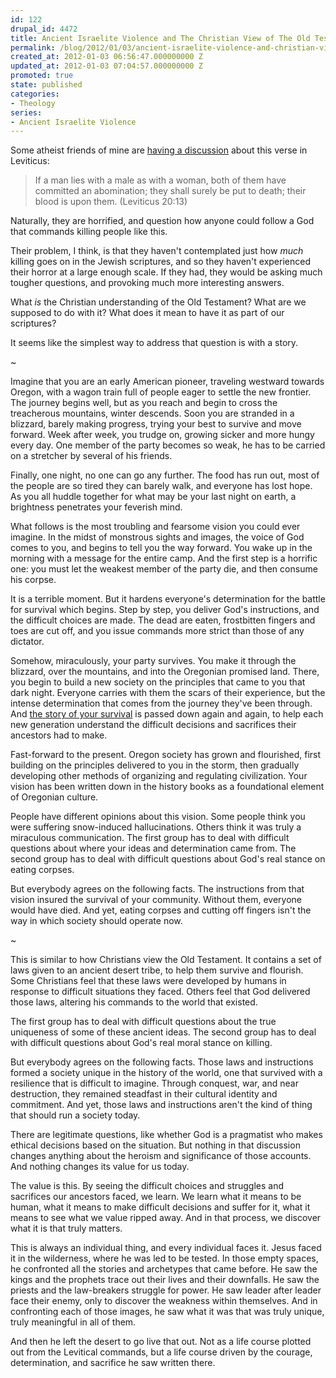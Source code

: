 ```yaml
---
id: 122
drupal_id: 4472
title: Ancient Israelite Violence and The Christian View of The Old Testament
permalink: /blog/2012/01/03/ancient-israelite-violence-and-christian-view-old-testament
created_at: 2012-01-03 06:56:47.000000000 Z
updated_at: 2012-01-03 07:04:57.000000000 Z
promoted: true
state: published
categories:
- Theology
series:
- Ancient Israelite Violence
---
```

Some atheist friends of mine are [having a discussion](http://lucidlogic.blogspot.com/2012/01/homosexual-being-christians.html) about this verse in Leviticus:

> If a man lies with a male as with a woman, both of them have committed an abomination; they shall surely be put to death; their blood is upon them. (Leviticus 20:13)

Naturally, they are horrified, and question how anyone could follow a God that commands killing people like this. 

Their problem, I think, is that they haven't contemplated just how *much* killing goes on in the Jewish scriptures, and so they haven't experienced their horror at a large enough scale. If they had, they would be asking much tougher questions, and provoking much more interesting answers.

What *is* the Christian understanding of the Old Testament? What are we supposed to do with it? What does it mean to have it as part of our scriptures?

It seems like the simplest way to address that question is with a story. 
  
~  
  
Imagine that you are an early American pioneer, traveling westward towards Oregon, with a wagon train full of people eager to settle the new frontier. The journey begins well, but as you reach and begin to cross the treacherous mountains, winter descends. Soon you are stranded in a blizzard, barely making progress, trying your best to survive and move forward. Week after week, you trudge on, growing sicker and more hungy every day. One member of the party becomes so weak, he has to be carried on a stretcher by several of his friends.

Finally, one night, no one can go any further. The food has run out, most of the people are so tired they can barely walk, and everyone has lost hope. As you all huddle together for what may be your last night on earth, a brightness penetrates your feverish mind. 

What follows is the most troubling and fearsome vision you could ever imagine. In the midst of monstrous sights and images, the voice of God comes to you, and begins to tell you the way forward. You wake up in the morning with a message for the entire camp. And the first step is a horrific one: you must let the weakest member of the party die, and then consume his corpse.

It is a terrible moment. But it hardens everyone's determination for the battle for survival which begins. Step by step, you deliver God's instructions, and the difficult choices are made. The dead are eaten, frostbitten fingers and toes are cut off, and you issue commands more strict than those of any dictator. 

Somehow, miraculously, your party survives. You make it through the blizzard, over the mountains, and into the Oregonian promised land. There, you begin to build a new society on the principles that came to you that dark night. Everyone carries with them the scars of their experience, but the intense determination that comes from the journey they've been through. And [the story of your survival](http://en.wikipedia.org/wiki/Donner_Party) is passed down again and again, to help each new generation understand the difficult decisions and sacrifices their ancestors had to make.

Fast-forward to the present. Oregon society has grown and flourished, first building on the principles delivered to you in the storm, then gradually developing other methods of organizing and regulating civilization. Your vision has been written down in the history books as a foundational element of Oregonian culture.

People have different opinions about this vision. Some people think you were suffering snow-induced hallucinations. Others think it was truly a miraculous communication. The first group has to deal with difficult questions about where your ideas and determination came from. The second group has to deal with difficult questions about God's real stance on eating corpses.

But everybody agrees on the following facts. The instructions from that vision insured the survival of your community. Without them, everyone would have died. And yet, eating corpses and cutting off fingers isn't the way in which society should operate now.
  
~  
  
This is similar to how Christians view the Old Testament. It contains a set of laws given to an ancient desert tribe, to help them survive and flourish. Some Christians feel that these laws were developed by humans in response to difficult situations they faced. Others feel that God delivered those laws, altering his commands to the world that existed.

The first group has to deal with difficult questions about the true uniqueness of some of these ancient ideas. The second group has to deal with difficult questions about God's real moral stance on killing.

But everybody agrees on the following facts. Those laws and instructions formed a society unique in the history of the world, one that survived with a resilience that is difficult to imagine. Through conquest, war, and near destruction, they remained steadfast in their cultural identity and commitment. And yet, those laws and instructions aren't the kind of thing that should run a society today.

There are legitimate questions, like whether God is a pragmatist who makes ethical decisions based on the situation. But nothing in that discussion changes anything about the heroism and significance of those accounts. And nothing changes its value for us today.

The value is this. By seeing the difficult choices and struggles and sacrifices our ancestors faced, we learn. We learn what it means to be human, what it means to make difficult decisions and suffer for it, what it means to see what we value ripped away. And in that process, we discover what it is that truly matters.

This is always an individual thing, and every individual faces it. Jesus faced it in the wilderness, where he was led to be tested. In those empty spaces, he confronted all the stories and archetypes that came before. He saw the kings and the prophets trace out their lives and their downfalls. He saw the priests and the law-breakers struggle for power. He saw leader after leader face their enemy, only to discover the weakness within themselves. And in confronting each of those images, he saw what it was that was truly unique, truly meaningful in all of them. 

And then he left the desert to go live that out. Not as a life course plotted out from the Levitical commands, but a life course driven by the courage, determination, and sacrifice he saw written there.
